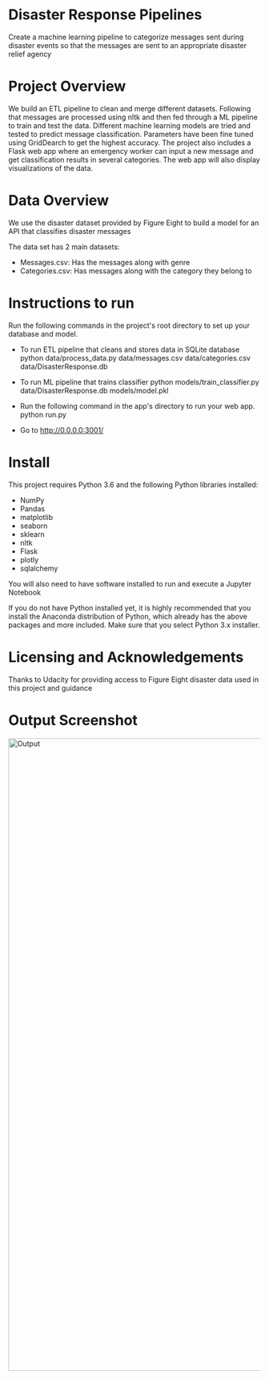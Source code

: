 # Disaster Response Pipelines
Create a machine learning pipeline to categorize messages sent during disaster events so that the messages are sent to an appropriate disaster relief agency

# Project Overview
We build an ETL pipeline to clean and merge different datasets. Following that messages are processed using nltk and then fed through a ML pipeline to train and test the data. Different machine learning models are tried and tested to predict message classification. Parameters have been fine tuned using GridDearch to get the highest accuracy. The project also includes a Flask web app where an emergency worker can input a new message and get classification results in several categories. The web app will also display visualizations of the data.

# Data Overview
We use the disaster dataset provided by Figure Eight to build a model for an API that classifies disaster messages

The data set has 2 main datasets:
- Messages.csv: Has the messages along with genre 
- Categories.csv: Has messages along with the category they belong to

# Instructions to run
Run the following commands in the project's root directory to set up your database and model.

- To run ETL pipeline that cleans and stores data in SQLite database 
python data/process_data.py data/messages.csv data/categories.csv data/DisasterResponse.db

- To run ML pipeline that trains classifier
python models/train_classifier.py data/DisasterResponse.db models/model.pkl

- Run the following command in the app's directory to run your web app. 
python run.py

- Go to http://0.0.0.0:3001/

# Install
This project requires Python 3.6 and the following Python libraries installed:

- NumPy
- Pandas
- matplotlib
- seaborn
- sklearn
- nltk
- Flask
- plotly
- sqlalchemy

You will also need to have software installed to run and execute a Jupyter Notebook

If you do not have Python installed yet, it is highly recommended that you install the Anaconda distribution of Python, which already has the above packages and more included. Make sure that you select Python 3.x installer.

# Licensing and Acknowledgements
Thanks to Udacity for providing access to Figure Eight disaster data used in this project and guidance

# Output Screenshot
<img width="1263" alt="Output" src="https://user-images.githubusercontent.com/10444093/77122184-35963b80-69fa-11ea-9a1c-03fb9ae4ddf5.png">
